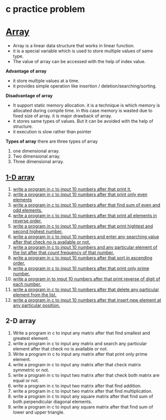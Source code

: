 # c practice problem
<h1><a href="array">Array</a></h1>
<ul>
<!-- overview of array -->
<li>Array is a linear data structure that works in linear function.</li>
<li>it is a special variable which is used to store multiple values of same type.</li>
<li>The value of array can be accessed with the help of index value.</li>
</ul>
<!-- advantage of array -->
<b>Advantage of array</b>
<ul>
<li>it store multiple values at a time.</li>
<li>it provides simple operation like insertion / deletion/searching/sorting.</li>
</ul>
<!-- disadvantage of array -->
<b>Disadvantage of array</b>
<ul>
<li>It support static memory allocation. it is a technique is which memory is allocated during compile time. in this case memory is wasted due to fixed size of array. it is major drawback of array.</li>
<li>it stores same types of values. But it can be avoided with the help of structure. </li>
<li>it execution is slow rather than pointer</li>
</ul>
<!-- types of array -->
<b>Types of array</b>
there are three types of array
<ol>
<li>one dimensional array.</li>
<li>Two dimensional array.</li>
<li>Three dimensional array.</li>
</ol>

<!-- 1-D array -->
<h2><a href="1-d array">1-D array</a></h2>
<ol>
<li><a href="1-d array\1.c">write a program in c to input 10 numbers after that print it.</a></li>
<li><a href="1-d array\2.c">write a program in c to input 10 numbers after that print only even elements</a></li>
<li><a href="1-d array\3.c">write a program in c to input 10 numbers after that find sum of even and odd elements.</a></li>
<li><a href="1-d array\4.c">write a program in c to input 10 numbers after that print all elements in reverse order.</a></li>
<li><a href="1-d array\5.c">write a program in c to input 10 numbers after that print hightest and second highest number.</a></li>
<li><a href="1-d array\6.c">write a program in c to input 10 numbers and enter any searching value after that check no is available or not.</a></li>
<li><a href="1-d array\7.c">write a program in c to input 10 numbers and any particular element of the list after that count frequency of that number.</a></li>
<li><a href="1-d array\8.c">write a program in c to input 10 numbers after that sort in ascending order.</a></li>
<li><a href="1-d array\9.c">write a program in c to input 10 numbers after that print only prime number.</a></li>
<li><a href="1-d array\10.c">write a program in  to input 10 numbers after that print reverse of digit of each number.</a></li>
<li><a href="1-d array\11.c">write a program in c to input 10 numbers after that delete any particular element from the list.</a></li>
<li><a href="1-d array\12.c">write a program in c to input 10 numbers after that insert new element at any particular position.</a></li>
</ol>

<!-- 2-D array -->

<h2>2-D array</h2>
<ol>
<li>Write a program in c to input any matrix after that find smallest and greatest element.</li>
<li>write a program in c to input any matrix and search any particular element after that check no is available or not.</li>
<li>Write a program in c to input any matrix after that print only prime element.</li>

<li>write a program in c to input any matrix  after that check matrix symmetric or not.</li>

<li>write a program in c to input two matrix after that check both matrix are equal or not.</li>

<li>write a program in c to input two matrix after that find addition.</li>

<li>write a program in c to input two matrix after that find multiplication.</li>

<li>write a program in c to input any square matrix after that find sum of both perpendicular diagonal elements.</li>

<li>write a program in c to input any square matrix after that find sum of lower and upper triangle.</li>

</ol>